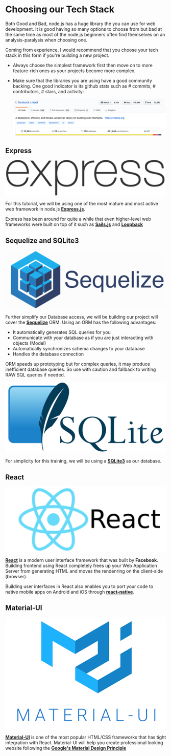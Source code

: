 # Choosing our Tech Stack

Both Good and Bad, node.js has a huge library the you can use for web development. It is good having so many options to choose from but bad at the same time as most of the node.js beginners often find themselves on an analysis-paralysis when choosing one.

Coming from experience, I would recommend that you choose your tech stack in this form if you're building a new project.

* Always choose the simplest framework first then move on to more feature-rich ones as your projects become more complex.

* Make sure that the libraries you are using have a good community backing. One good indicator is its github stats such as # commits, # contributors, # stars, and activity:

  ![community](../images/community.png)

## Express

![express](../images/express.png)

For this tutorial, we will be using one of the most mature and most active web framework in node.js [**Express.js**](https://expressjs.com).

Express has been around for quite a while that even higher-level web frameworks were built on top of it such as **[Sails.js](https://sailsjs.com)** and **[Loopback](https://loopback.io)**

## Sequelize and SQLite3

![sequelize](../images/sequelize.png)

Further simplify our Database access, we will be building our project will cover the **[Sequelize](https://sequelize.readthedocs.io/en/v3/)** ORM. Using an ORM has the following advantages:

* It automatically generates SQL queries for you
* Communicate with your database as if you are just interacting with objects (Model)
* Automatically synchronizes schema changes to your database
* Handles the database connection

ORM speeds up prototyping but for complex queries, it may produce inefficient database queries. So use with caution and fallback to writing RAW SQL queries if needed.

![sqlite](../images/sqlite.png)

For simplicity for this training, we will be using a **[SQLite3](https://www.sqlite.org)** as our database. 

## React

![react](../images/react.png)

[**React**](https://reactjs.org) is a modern user interface framework that was built by **Facebook**. Building frontend using React completely frees up your Web Application Server from generating HTML and moves the rendenring on the client-side (browser).

Building user interfaces in React also enables you to port your code to native mobile apps on Android and iOS through **[react-native](https://facebook.github.io/react-native/)**. 

## Material-UI

![matui](../images/matui.png)

**[Material-UI](https://material-ui.com)** is one of the most popular HTML/CSS frameworks that has tight integration with React. Material-UI will help you create professional looking website following the **[Google's Material Design Principle](https://en.wikipedia.org/wiki/Material_Design)**

